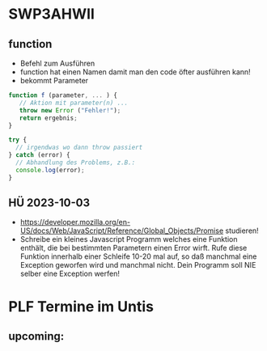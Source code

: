 # SWP3AHWII

## function

-   Befehl zum Ausführen
-   function hat einen Namen damit man den code öfter ausführen kann!
-   bekommt Parameter

```js
function f (parameter, ... ) {
   // Aktion mit parameter(n) ...
   throw new Error ("Fehler!");
   return ergebnis;
}

try {
  // irgendwas wo dann throw passiert
} catch (error) {
  // Abhandlung des Problems, z.B.:
  console.log(error);
}
```

## HÜ 2023-10-03

-   https://developer.mozilla.org/en-US/docs/Web/JavaScript/Reference/Global_Objects/Promise
    studieren!
-   Schreibe ein kleines Javascript Programm welches eine Funktion enthält, die
    bei bestimmten Parametern einen Error wirft. Rufe diese Funktion innerhalb
    einer Schleife 10-20 mal auf, so daß manchmal eine Exception geworfen wird
    und manchmal nicht. Dein Programm soll NIE selber eine Exception werfen!

# PLF Termine im Untis

## upcoming:
